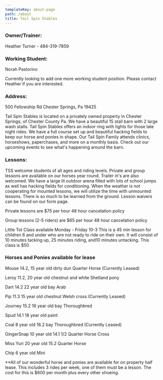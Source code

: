 ```yaml
---
templateKey: about-page
path: /about
title: Tail Spin Stables
---
```

### Owner/Trainer:

Heather Turner - 484-319-7859

### Working Student:

Norah Pastorino

C﻿urrently looking to add one more working student position. Please contact Heather if you are interested.

### Address:

500 Fellowship Rd Chester Springs, Pa 19425

T﻿ail Spin Stables is located on a privately owned property in Chester Springs, of Chester County Pa. We have a beautiful 15 stall barn with 2 large wash stalls. Tail Spin Stables offers an indoor ring with lights for those late night rides. We have a full course set up and beautiful hacking fields to keep our horse and ponies in shape. O﻿ur Tail Spin Family attends clinics, horseshows, paperchases, and more on a monthly basis. Check out our upcoming events to see what's happening around the barn. 

### Lessons:

TSS welcome students of all ages and riding levels. Private and group lessons are available on our horses year round. Trailer in's are also welcomed. We have a large lit outdoor arena filled with lots of school jumps as well has hacking fields for conditioning. When the weather is not cooperating for mounted lessons, we will utilize the time with unmounted lessons. There is so much to be learned from the ground. Lesson waivers can be found on our form page.

Private lessons are $75 per hour 48 hour cancelation policy

Group lessons (2-5 riders) are $65 per hour 48 hour cancelation policy

Little Tot Class available Monday - Friday 10-3 This is a 45 min lesson for children 6 and under who are not ready to ride on their own. It will consist of 10 minutes tacking up, 25 minutes riding, and10 minutes untacking. This class is $50

### Horses and Ponies available for lease

Mouse 14.2, 15 year old dirty dun Quarter Horse (Currently Leased)

Leroy 11.2, 20 year old chestnut and white Shetland pony

D﻿art 14.2 22 year old bay Arab

P﻿ip 11.3 15 year old chestnut Welsh cross (Currently Leased)

Journey 15.2 16 year old bay Thoroughbred

S﻿pud 14.1 18 year old paint

C﻿oal 8 year old 16.2 bay Thoroughbred (Currently Leased)

G﻿ingerSnap 10 year old 14.1 1/2 Quarter Horse Cross 

M﻿iss Yuri 20 year old 15.2 Quarter Horse

C﻿hip 6 year old Mini

\*\*All of our wonderful horse and ponies are available for on property half lease. This includes 3 rides per week, one of them must be a lesson. The cost for this is $600 per month plus every other shoeing.
